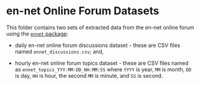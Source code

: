 # en-net Online Forum Datasets

This folder contains two sets of extracted data from the en-net online forum
using the [`ennet` package](https://katilingban.io/ennet/):

* daily en-net online forum discussions dataset - these are CSV files named
`ennet_discussions.csv`; and,

* hourly en-net online forum topics dataset - these are CSV files named as
`ennet_topics_YYY-MM-DD_HH:MM:SS`  where `YYYY` is year, `MM` is month, `DD` is 
day, `HH` is hour, the second `MM` is minute, and `SS` is second.
